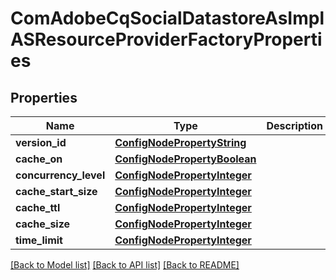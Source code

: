 # ComAdobeCqSocialDatastoreAsImplASResourceProviderFactoryProperties

## Properties
Name | Type | Description | Notes
------------ | ------------- | ------------- | -------------
**version_id** | [**ConfigNodePropertyString**](ConfigNodePropertyString.md) |  | [optional] 
**cache_on** | [**ConfigNodePropertyBoolean**](ConfigNodePropertyBoolean.md) |  | [optional] 
**concurrency_level** | [**ConfigNodePropertyInteger**](ConfigNodePropertyInteger.md) |  | [optional] 
**cache_start_size** | [**ConfigNodePropertyInteger**](ConfigNodePropertyInteger.md) |  | [optional] 
**cache_ttl** | [**ConfigNodePropertyInteger**](ConfigNodePropertyInteger.md) |  | [optional] 
**cache_size** | [**ConfigNodePropertyInteger**](ConfigNodePropertyInteger.md) |  | [optional] 
**time_limit** | [**ConfigNodePropertyInteger**](ConfigNodePropertyInteger.md) |  | [optional] 

[[Back to Model list]](../README.md#documentation-for-models) [[Back to API list]](../README.md#documentation-for-api-endpoints) [[Back to README]](../README.md)


